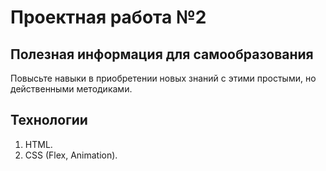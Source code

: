 # Проектная работа №2

## Полезная информация для самообразования

Повысьте навыки в приобретении новых знаний с этими простыми, но действенными методиками.

## Технологии
1. HTML.
2. CSS (Flex, Animation).
